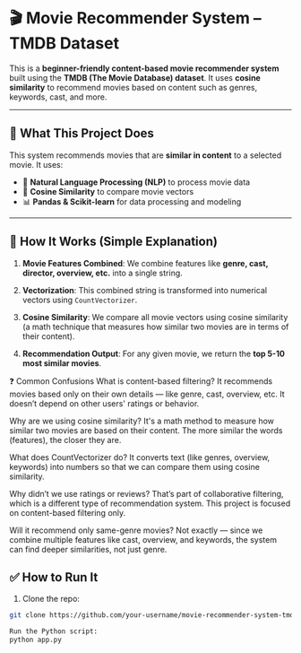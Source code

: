 # 🎬 Movie Recommender System – TMDB Dataset

This is a **beginner-friendly content-based movie recommender system** built using the **TMDB (The Movie Database) dataset**. It uses **cosine similarity** to recommend movies based on content such as genres, keywords, cast, and more.

---

## 🚀 What This Project Does

This system recommends movies that are **similar in content** to a selected movie. It uses:

- 🧠 **Natural Language Processing (NLP)** to process movie data
- 🧮 **Cosine Similarity** to compare movie vectors
- 📊 **Pandas & Scikit-learn** for data processing and modeling

---

## 🧠 How It Works (Simple Explanation)

1. **Movie Features Combined**: We combine features like **genre, cast, director, overview, etc.** into a single string.

2. **Vectorization**: This combined string is transformed into numerical vectors using `CountVectorizer`.

3. **Cosine Similarity**: We compare all movie vectors using cosine similarity (a math technique that measures how similar two movies are in terms of their content).

4. **Recommendation Output**: For any given movie, we return the **top 5-10 most similar movies**.

❓ Common Confusions 
What is content-based filtering?
It recommends movies based only on their own details — like genre, cast, overview, etc.
It doesn’t depend on other users' ratings or behavior.

Why are we using cosine similarity?
It's a math method to measure how similar two movies are based on their content.
The more similar the words (features), the closer they are.

What does CountVectorizer do?
It converts text (like genres, overview, keywords) into numbers so that we can compare them using cosine similarity.

Why didn’t we use ratings or reviews?
That’s part of collaborative filtering, which is a different type of recommendation system.
This project is focused on content-based filtering only.

Will it recommend only same-genre movies?
Not exactly — since we combine multiple features like cast, overview, and keywords, the system can find deeper similarities, not just genre.


## ✅ How to Run It
1. Clone the repo:
```bash
git clone https://github.com/your-username/movie-recommender-system-tmdb-dataset.git

Run the Python script:
python app.py